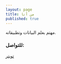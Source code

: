 ```yaml
---
layout: page
title: من أنا
published: true
---
```


مهتم بعلم البيانات وتطبيقاته.


### للتواصل:

[تويتر](http://twitter.com/i7mada)

